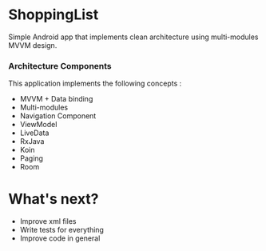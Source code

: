 # ShoppingList
Simple Android app that implements clean architecture using multi-modules MVVM design.

### Architecture Components
This application implements the following concepts :
- MVVM + Data binding
- Multi-modules
- Navigation Component
- ViewModel
- LiveData
- RxJava
- Koin
- Paging
- Room

# What's next?
- Improve xml files
- Write tests for everything
- Improve code in general
